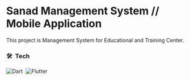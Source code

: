 # Sanad Management System // Mobile Application

This project is Management System for Educational and Training Center.

### 🛠 &nbsp;Tech
![Dart](https://img.shields.io/badge/-Dart-05122A?style=flat&logo=Dart)&nbsp;
![Flutter](https://img.shields.io/badge/-Flutter-05122A?style=flat&logo=Flutter&logoColor=563D7C)&nbsp;
